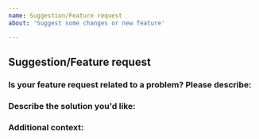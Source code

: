 ```yaml
---
name: Suggestion/Feature request
about: 'Suggest some changes or new feature'

---
```


## Suggestion/Feature request
<!-- Your suggestion may already be reported! -->
<!-- Please search issue tracker before submiting your suggestion. -->
<!-- 
    https://github.com/KillahPotatoes/KP-Liberation/issues?utf8=%E2%9C%93&q=is%3Aissue+label%3Asuggestion
 -->

### Is your feature request related to a problem? Please describe:
<!-- A clear and concise description of what the problem is. Ex. I'm always frustrated when [...] -->

### Describe the solution you'd like:
<!-- A clear and concise description of what you want to happen. -->

### Additional context:
<!-- Add any other context or screenshots about the feature request here. -->
